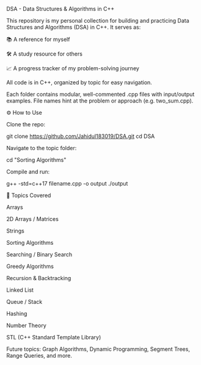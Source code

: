 DSA - Data Structures & Algorithms in C++

This repository is my personal collection for building and practicing Data Structures and Algorithms (DSA) in C++. It serves as:

📚 A reference for myself

🛠 A study resource for others

📈 A progress tracker of my problem-solving journey

All code is in C++, organized by topic for easy navigation.


Each folder contains modular, well-commented .cpp files with input/output examples. File names hint at the problem or approach (e.g. two_sum.cpp).

⚙ How to Use

Clone the repo:

git clone https://github.com/Jahidul183019/DSA.git
cd DSA


Navigate to the topic folder:

cd "Sorting Algorithms"


Compile and run:

g++ -std=c++17 filename.cpp -o output
./output


🧠 Topics Covered

Arrays

2D Arrays / Matrices

Strings

Sorting Algorithms

Searching / Binary Search

Greedy Algorithms

Recursion & Backtracking

Linked List

Queue / Stack

Hashing

Number Theory

STL (C++ Standard Template Library)

Future topics: Graph Algorithms, Dynamic Programming, Segment Trees, Range Queries, and more.
